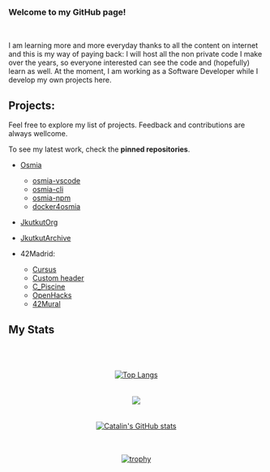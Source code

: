 ### Welcome to my GitHub page!

<br>

I am learning more and more everyday thanks to all the content on internet and this is my way of paying back: I will host all the non private code I make over the years, so everyone interested can see the code and (hopefully) learn as well. At the moment, I am working as a Software Developer while I develop my own projects here.

## Projects:
Feel free to explore my list of projects. Feedback and contributions are always wellcome.

To see my latest work, check the **pinned repositories**.

- [Osmia](https://github.com/jkutkut/osmia)
	- [osmia-vscode](https://github.com/jkutkut/osmia-vscode)
	- [osmia-cli](https://github.com/jkutkut/osmia-cli)
	- [osmia-npm](https://github.com/jkutkut/osmia-npm)
	- [docker4osmia](https://github.com/jkutkut/docker4osmia)

- [JkutkutOrg](https://github.com/jkutkutOrg)
- [JkutkutArchive](https://github.com/jkutkutArchive)
- 42Madrid:
	- [Cursus](https://github.com/Jkutkut/42Madrid-Cursus)
	- [Custom header](https://github.com/Jkutkut/custom_header)
	- [C_Piscine](https://github.com/Jkutkut/42Madrid-C_Piscine)
	- [OpenHacks](https://github.com/42Madrid-OpenHacks)
	- [42Mural](https://github.com/42Mural)

## My Stats

<div style="text-align:center">

<!--
[![jre-gonz's 42 stats](https://badge42.vercel.app/api/v2/cl1mdj8k9006109l506v3krpv/stats?cursusId=21&coalitionId=64)](https://github.com/JaeSeoKim/badge42)
-->

<br>
  
<br>
  
<br>

<a href="https://github.com/anuraghazra/github-readme-stats">
  <img align="center" src="https://github-readme-stats.vercel.app/api/top-langs/?username=jkutkut&hide=HTML,G-code,scss,css,objective-c,roff,tex,makefile&theme=radical&langs_count=8" alt="Top Langs"/>
</a>

<br>
  
<br>
  
<br>
<a href="https://github.com/DenverCoder1/github-readme-streak-stats"><img src="https://github-readme-streak-stats.herokuapp.com/?user=jkutkut&theme=radical&sideNums=facc15&sideLabels=facc15&dates=facc15&hide_border=true" /></a>
  
<br>
  
<br>
  
<br>

<a href="https://github.com/anuraghazra/github-readme-stats">
  <img align="center" src="https://github-readme-stats.vercel.app/api?username=jkutkut&theme=radical&show_icons=true&hide=stars,prs" alt="Catalin's GitHub stats"/>
</a>

<br>

<br>

<br>

[![trophy](https://github-profile-trophy.vercel.app/?username=jkutkut&theme=onedark)](https://github.com/ryo-ma/github-profile-trophy)

</div>
